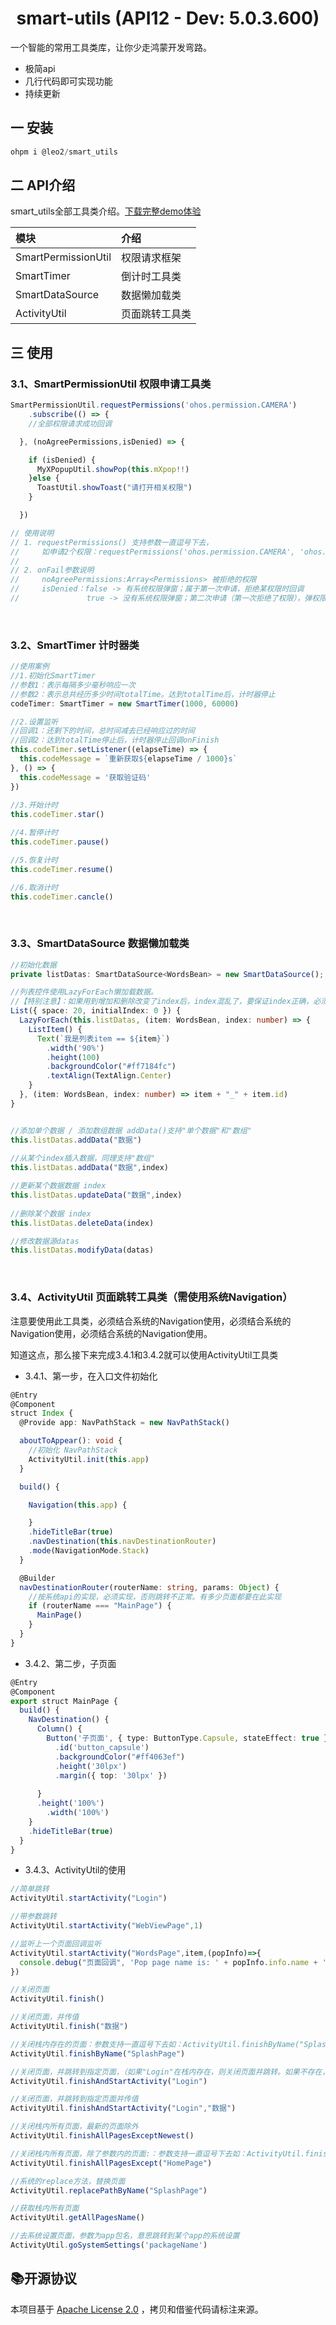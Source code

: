 
# <center>smart-utils (API12 - Dev: 5.0.3.600)</center>

一个智能的常用工具类库，让你少走鸿蒙开发弯路。

+ 极简api
+ 几行代码即可实现功能
+ 持续更新

## 一 安装

```typescript
ohpm i @leo2/smart_utils
```

## 二 API介绍

smart_utils全部工具类介绍。[下载完整demo体验](https://github.com/lihangleo2/SmartUtilsPro)

| 模块                      | 介绍      |
|:------------------------|:--------|
| SmartPermissionUtil     | 权限请求框架  |
| SmartTimer              | 倒计时工具类  |
| SmartDataSource              | 数据懒加载类  |
| ActivityUtil            | 页面跳转工具类 |

## 三 使用

### 3.1、SmartPermissionUtil 权限申请工具类
```typescript
SmartPermissionUtil.requestPermissions('ohos.permission.CAMERA')
    .subscribe(() => {
    //全部权限请求成功回调

  }, (noAgreePermissions,isDenied) => {

    if (isDenied) {
      MyXPopupUtil.showPop(this.mXpop!!)
    }else {
      ToastUtil.showToast("请打开相关权限")
    }

  })

// 使用说明
// 1. requestPermissions() 支持参数一直逗号下去，
//     如申请2个权限：requestPermissions('ohos.permission.CAMERA', 'ohos.permission.MICROPHONE')
//  
// 2. onFail参数说明
//     noAgreePermissions:Array<Permissions> 被拒绝的权限
//     isDenied：false -> 有系统权限弹窗；属于第一次申请，拒绝某权限时回调
//               true -> 没有系统权限弹窗；第二次申请（第一次拒绝了权限），弹权限设置pop,去手机设置
```
<br>

### 3.2、SmartTimer 计时器类
```typescript
//使用案例
//1.初始化SmartTimer
//参数1：表示每隔多少毫秒响应一次
//参数2：表示总共经历多少时间totalTime。达到totalTime后，计时器停止
codeTimer: SmartTimer = new SmartTimer(1000, 60000)

//2.设置监听
//回调1：还剩下的时间，总时间减去已经响应过的时间
//回调2：达到totalTime停止后，计时器停止回调onFinish
this.codeTimer.setListener((elapseTime) => {
  this.codeMessage = `重新获取${elapseTime / 1000}s`
}, () => {
  this.codeMessage = '获取验证码'
})
  
//3.开始计时
this.codeTimer.star()

//4.暂停计时
this.codeTimer.pause()

//5.恢复计时
this.codeTimer.resume()

//6.取消计时
this.codeTimer.cancle()
```
<br>

### 3.3、SmartDataSource 数据懒加载类
```typescript
//初始化数据
private listDatas: SmartDataSource<WordsBean> = new SmartDataSource();

//列表控件使用LazyForEach懒加载数据。
//【特别注意】：如果用到增加和删除改变了index后，index混乱了，要保证index正确，必须重写LazyForEach第三个参数：item + "_" + item.id（只要保证唯一key即可） 
List({ space: 20, initialIndex: 0 }) {
  LazyForEach(this.listDatas, (item: WordsBean, index: number) => {
    ListItem() {
      Text(`我是列表item == ${item}`)
        .width('90%')
        .height(100)
        .backgroundColor("#ff7184fc")
        .textAlign(TextAlign.Center)
    }
  }, (item: WordsBean, index: number) => item + "_" + item.id)
}


//添加单个数据 / 添加数组数据 addData()支持"单个数据"和"数组"
this.listDatas.addData("数据")
  
//从某个index插入数据，同理支持"数组"
this.listDatas.addData("数据",index)

//更新某个数据数据 index
this.listDatas.updateData("数据",index)
  
//删除某个数据 index
this.listDatas.deleteData(index)

//修改数据源datas
this.listDatas.modifyData(datas)
```
<br>

### 3.4、ActivityUtil 页面跳转工具类（需使用系统Navigation）
注意要使用此工具类，必须结合系统的Navigation使用，必须结合系统的Navigation使用，必须结合系统的Navigation使用。

知道这点，那么接下来完成3.4.1和3.4.2就可以使用ActivityUtil工具类

+ 3.4.1、第一步，在入口文件初始化
```typescript
@Entry
@Component
struct Index {
  @Provide app: NavPathStack = new NavPathStack()

  aboutToAppear(): void {
    //初始化 NavPathStack
    ActivityUtil.init(this.app)
  }

  build() {

    Navigation(this.app) {

    }
    .hideTitleBar(true)
    .navDestination(this.navDestinationRouter)
    .mode(NavigationMode.Stack)
  }

  @Builder
  navDestinationRouter(routerName: string, params: Object) {
    //按系统api的实现，必须实现，否则跳转不正常。有多少页面都要在此实现
    if (routerName === "MainPage") {
      MainPage()
    }
  }
}
```

+ 3.4.2、第二步，子页面
```typescript
@Entry
@Component
export struct MainPage {
  build() {
    NavDestination() {
      Column() {
        Button('子页面', { type: ButtonType.Capsule, stateEffect: true })
          .id('button_capsule')
          .backgroundColor("#ff4063ef")
          .height('30lpx')
          .margin({ top: '30lpx' })
        
      }
      .height('100%')
        .width('100%')
    }
    .hideTitleBar(true)
  }
}
```

+ 3.4.3、ActivityUtil的使用
```typescript
//简单跳转
ActivityUtil.startActivity("Login")

//带参数跳转
ActivityUtil.startActivity("WebViewPage",1)

//监听上一个页面回调监听
ActivityUtil.startActivity("WordsPage",item,(popInfo)=>{
  console.debug("页面回调", 'Pop page name is: ' + popInfo.info.name + ', result: ' + JSON.stringify(popInfo.result))
})

//关闭页面
ActivityUtil.finish()

//关闭页面，并传值
ActivityUtil.finish("数据")

//关闭栈内存在的页面：参数支持一直逗号下去如：ActivityUtil.finishByName("SplashPage","其他页面","其他页面")
ActivityUtil.finishByName("SplashPage")

//关闭页面，并跳转到指定页面，（如果"Login"在栈内存在，则关闭页面并跳转。如果不存在，则关闭页面并新建Login后跳转）
ActivityUtil.finishAndStartActivity("Login")

//关闭页面，并跳转到指定页面并传值
ActivityUtil.finishAndStartActivity("Login","数据")

//关闭栈内所有页面，最新的页面除外
ActivityUtil.finishAllPagesExceptNewest()

//关闭栈内所有页面，除了参数内的页面:：参数支持一直逗号下去如：ActivityUtil.finishAllPagesExcept("HomePage","其他页面","其他页面")
ActivityUtil.finishAllPagesExcept("HomePage")

//系统的replace方法，替换页面
ActivityUtil.replacePathByName("SplashPage")

//获取栈内所有页面
ActivityUtil.getAllPagesName()

//去系统设置页面，参数为app包名，意思跳转到某个app的系统设置
ActivityUtil.goSystemSettings('packageName')
```

## 📚开源协议

本项目基于 [Apache License 2.0](https://www.apache.org/licenses/LICENSE-2.0.html) ，拷贝和借鉴代码请标注来源。